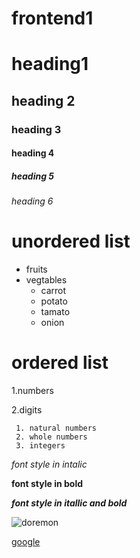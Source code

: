 # frontend1

# heading1
## heading 2
### heading 3
#### heading 4
##### heading 5
###### heading 6

# unordered list
 * fruits
 * vegtables
    * carrot
    * potato
    * tamato
    * onion

# ordered list
 1.numbers
 
 2.digits
 
     1. natural numbers
     2. whole numbers
     3. integers
     

*font style in intalic*

**font style in bold**

***font style in itallic and bold***

![doremon](https://1.bp.blogspot.com/-I2gvE1t1Z2A/XtzN99yhx4I/AAAAAAAAAGA/bNPCNH2coIIYep3TMtMdj_5WZHIo3e0vwCLcBGAsYHQ/s640/doraemon-2005.jpg)

[google](https://www.google.com/)

